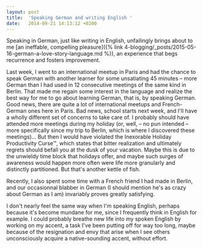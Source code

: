 ```yaml
---
layout: post
title:  'Speaking German and writing English '
date:   2014-09-21 14:13:12 +0200
---
```


Speaking in German, just like writing in English, unfailingly brings about to me [an ineffable, compelling pleasure]({% link 4-blogging/_posts/2015-05-16-german-a-love-story-language.md %}), an experience that begs recurrence and fosters improvement.

Last week, I went to an international meetup in Paris and had the chance to speak German with another learner for some unsatiating 45 minutes – more German than I had used in 12 consecutive meetings of the same kind in Berlin. That made me regain some interest in the language and realize the best way for me to go about learning German, that is, by speaking German. Good news, there are quite a lot of international meetups and French-German ones here in Paris. Bad news, school starts next week, and I'll have a wholly different set of concerns to take care of. I probably should have attended more meetings during my holiday (or, well, – no pun intended – more specifically since my trip to Berlin, which is where I discovered these meetings)... But then I would have violated the Inexorable Holiday Productivity Curse™, which states that bitter realization and ultimately regrets should befall you at the dusk of your vacation. Maybe this is due to the unwieldy time block that holidays offer, and maybe such surges of awareness would happen more often were life more granularly and distinctly partitioned. But that's another kettle of fish.

Recently, I also spent some time with a French friend I had made in Berlin, and our occasionnal blabber in German (I should mention he's as crazy about German as I am) invariably proves greatly satisfying.

I don't nearly feel the same way when I'm speaking English, perhaps because it's become mundane for me, since I frequently think in English for example. I could probably breathe new life into my spoken English by working on my accent, a task I've been putting off for way too long, maybe because of the resignation and envy that arise when I see others unconsciously acquire a native-sounding accent, without effort.